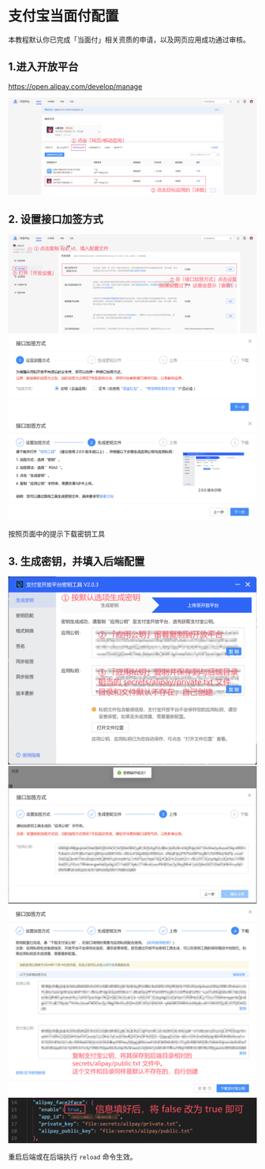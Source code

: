 # 支付宝当面付配置

本教程默认你已完成「当面付」相关资质的申请，以及网页应用成功通过审核。

## 1.进入开放平台

https://open.alipay.com/develop/manage

![picture](images/alipay-step1.png)

## 2. 设置接口加签方式

![picture](images/alipay-step2.png)  
![picture](images/alipay-step3.png)  
![picture](images/alipay-step4.png)  

按照页面中的提示下载密钥工具

## 3. 生成密钥，并填入后端配置

![picture](images/alipay-step5.png)
![picture](images/alipay-step6.png)
![picture](images/alipay-step7.png)
![picture](images/alipay-step8.png)

重启后端或在后端执行 `reload` 命令生效。
